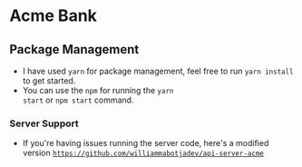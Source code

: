 # Acme Bank

## Package Management

- I have used <code>yarn</code> for package management, feel free to run <code>yarn install</code> to get started.
- You can use the <code>npm</code> for running the <code>yarn start</code> or <code>npm start</code> command.

### Server Support

- If you're having issues running the server code, here's a modified version <code>https://github.com/williammabotjadev/api-server-acme</code>

